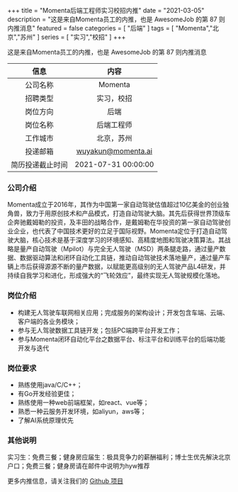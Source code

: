 +++
title = "Momenta后端工程师实习校招内推"
date = "2021-03-05"
description = "这是来自Momenta员工的内推，也是 AwesomeJob 的第 87 则内推消息"
featured = false
categories = [
    "后端"
]
tags = [
    "Momenta","北京","苏州"
]
series = [
    "实习","校招"
]
+++

这是来自Momenta员工的内推，也是 AwesomeJob 的第 87 则内推消息
<!--more-->

| 信息 | 内容 |
| :-----:| :----: |
| 公司名称 | Momenta |
| 招聘类型 | 实习，校招 |
| 岗位方向 | 后端 |
| 岗位名称 | 后端工程师 |
| 工作城市 | 北京，苏州 |
| 投递邮箱 | wuyakun@momenta.ai |
| 简历投递截止时间 | 2021-07-31 00:00:00 |

### 公司介绍

Momenta成立于2016年，其作为中国第一家自动驾驶估值超过10亿美金的创业独角兽，致力于用原创技术和产品模式，打造自动驾驶大脑。其先后获得世界顶级车企奔驰戴姆勒的投资，及丰田的战略合作，是戴姆勒在华投资的第一家自动驾驶创业企业，也代表了中国技术更好的立足于国际视野。Momenta定位于打造自动驾驶大脑，核心技术是基于深度学习的环境感知、高精度地图和驾驶决策算法。其战略是量产自动驾驶（Mpilot）与完全无人驾驶（MSD）两条腿走路，通过量产数据、数据驱动算法和闭环自动化工具链，推动自动驾驶技术落地量产，通过量产车辆上市后获得源源不断的量产数据，以赋能更高级别的无人驾驶产品L4研发，并持续自我学习和进化，形成强大的“飞轮效应”，最终实现无人驾驶规模化落地。

### 岗位介绍

- 构建无人驾驶车联网相关应用；完成服务的架构设计；开发包含车端、云端、客户端的各业务模块；
- 参与无人驾驶数据工具链开发；包括PC端跨平台开发工作；
- 参与Momenta闭环自动化平台之数据平台、标注平台和训练平台的后端功能开发与迭代

### 岗位要求

- 熟练使用java/C/C++；
- 有Go开发经验更佳；
- 熟练使用一种web前端框架，如react、vue等；
- 熟悉一种云服务开发环境，如aliyun，aws等；
- 了解AI系统原理优先

### 其他说明

实习生：免费三餐；健身房应届生：极具竞争力的薪酬福利；博士生优先解決北京户口；免费三餐；健身房请在邮件中说明为hyw推荐

更多内推信息，请关注我们的 [Github 项目](https://github.com/Dikea/AwesomeJob)

